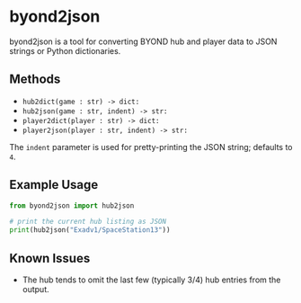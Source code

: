 # byond2json

byond2json is a tool for converting BYOND hub and player data to JSON strings or Python dictionaries.

## Methods

* `hub2dict(game : str) -> dict:`
* `hub2json(game : str, indent) -> str:`
* `player2dict(player : str) -> dict:`
* `player2json(player : str, indent) -> str:`

The `indent` parameter is used for pretty-printing the JSON string; defaults to `4`.

## Example Usage

```python
from byond2json import hub2json

# print the current hub listing as JSON
print(hub2json("Exadv1/SpaceStation13"))
```

## Known Issues

* The hub tends to omit the last few (typically 3/4) hub entries from the output.
